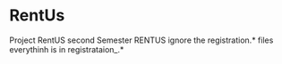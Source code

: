 # RentUs
Project RentUS second Semester
RENTUS
ignore the registration.* files everythinh is in registrataion_.*
